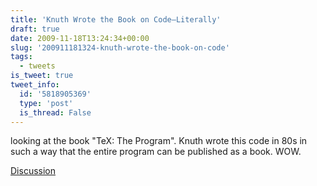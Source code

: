 ```yaml
---
title: 'Knuth Wrote the Book on Code—Literally'
draft: true
date: 2009-11-18T13:24:34+00:00
slug: '200911181324-knuth-wrote-the-book-on-code'
tags:
  - tweets
is_tweet: true
tweet_info:
  id: '5818905369'
  type: 'post'
  is_thread: False
---
```




looking at the book "TeX: The Program". Knuth wrote this code in 80s in such a way that the entire program can be published as a book. WOW.

[Discussion](https://x.com/sytelus/status/5818905369)
